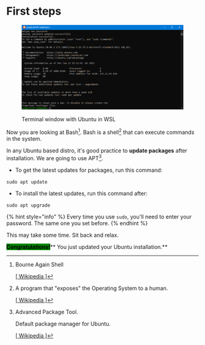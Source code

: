 # First steps

<figure><img src="../../.gitbook/assets/wsl_img1.png" alt=""><figcaption><p>Terminal window with Ubuntu in WSL</p></figcaption></figure>

Now you are looking at Bash[^1]. Bash is a shell[^2] that can execute commands in the system.

In any Ubuntu based distro, it's good practice to **update packages** after installation. We are going to use APT[^3].

* To get the latest updates for packages, run this command:

```
sudo apt update 
```

* To install the latest updates, run this command after:

```
sudo apt upgrade
```

{% hint style="info" %}
Every time you use `sudo`, you'll need to enter your password. The same one you set before.
{% endhint %}

This may take some time. Sit back and relax.

&#x20;<mark style="background-color:green;">**Congratulations!**</mark>**  You just updated your Ubuntu installation.**

[^1]: Bourne Again Shell

    [\[ Wikipedia \]](https://en.wikipedia.org/wiki/Bash\_\(Unix\_shell\))

[^2]: A program that "exposes" the Operating System to a human.

    [\[ Wikipedia \]](https://en.wikipedia.org/wiki/Shell\_\(computing\))

[^3]: Advanced Package Tool.

    Default package manager for Ubuntu.

    [\[ Wikipedia \]](https://en.wikipedia.org/wiki/APT\_\(software\))
